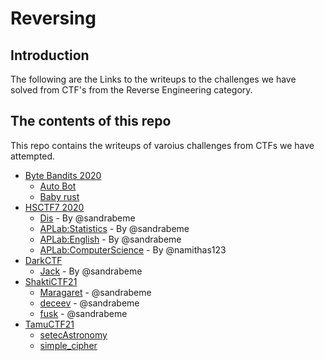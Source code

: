 # Reversing

## Introduction

The following are the Links to the writeups to the challenges we have solved from CTF's from the Reverse Engineering category.

## The contents of this repo

This repo contains the writeups of varoius challenges from CTFs we have attempted.

- [Byte Bandits 2020](https://ctftime.org/event/1022)
	- [Auto Bot](../ByteBandits20/auto_bot/)
	- [Baby rust](../ByteBandits20/baby_rust/)
- [HSCTF7 2020](https://ctftime.org/event/939)
    - [Dis](../HSCTF7/Dis/) - By @sandrabeme
    - [APLab:Statistics](../HSCTF7/Statistics/) - By @sandrabeme
    - [APLab:English](../HSCTF7/APLabEnglish/) - By @sandrabeme
    - [APLab:ComputerScience](../HSCTF7/ComputerScience/) - By @namithas123
- [DarkCTF](https://ctftime.org/event/1118)
    - [Jack](../DarkCTF/Jack/) - By @sandrabeme
- [ShaktiCTF21](https://ctftime.org/event/1251)
    - [Maragaret](../ShaktiCTF/Margaret) - @sandrabeme
    - [deceev](../ShaktiCTF/deceev) - @sandrabeme
    - [fusk](../ShaktiCTF/fusk) - @sandrabeme
- [TamuCTF21](https://ctftime.org/event/1320)
    - [setecAstronomy](../tamuCTF/astronomy.md) 
    - [simple_cipher](../tamuCTF/cipher.md)
